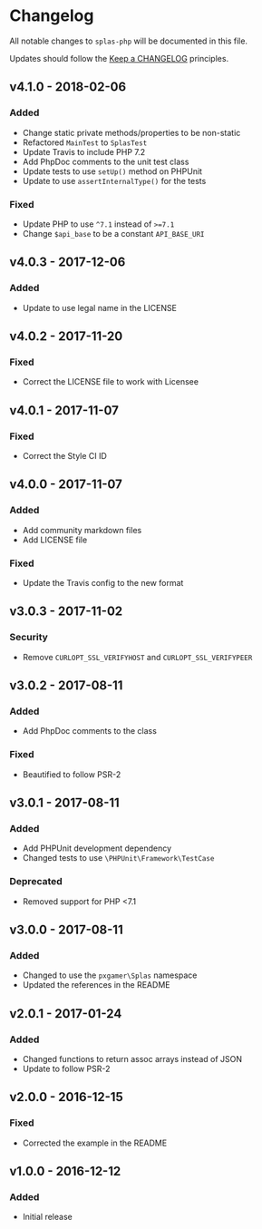 # Changelog

All notable changes to `splas-php` will be documented in this file.

Updates should follow the [Keep a CHANGELOG](http://keepachangelog.com/) principles.

## v4.1.0 - 2018-02-06

### Added
- Change static private methods/properties to be non-static
- Refactored `MainTest` to `SplasTest`
- Update Travis to include PHP 7.2
- Add PhpDoc comments to the unit test class
- Update tests to use `setUp()` method on PHPUnit
- Update to use `assertInternalType()` for the tests

### Fixed
- Update PHP to use `^7.1` instead of `>=7.1`
- Change `$api_base` to be a constant `API_BASE_URI`

## v4.0.3 - 2017-12-06

### Added
- Update to use legal name in the LICENSE

## v4.0.2 - 2017-11-20

### Fixed
- Correct the LICENSE file to work with Licensee

## v4.0.1 - 2017-11-07

### Fixed
- Correct the Style CI ID

## v4.0.0 - 2017-11-07

### Added
- Add community markdown files
- Add LICENSE file

### Fixed
- Update the Travis config to the new format

## v3.0.3 - 2017-11-02

### Security
- Remove `CURLOPT_SSL_VERIFYHOST` and `CURLOPT_SSL_VERIFYPEER`

## v3.0.2 - 2017-08-11

### Added
- Add PhpDoc comments to the class

### Fixed
- Beautified to follow PSR-2

## v3.0.1 - 2017-08-11

### Added
- Add PHPUnit development dependency
- Changed tests to use `\PHPUnit\Framework\TestCase`

### Deprecated
- Removed support for PHP <7.1

## v3.0.0 - 2017-08-11

### Added
- Changed to use the `pxgamer\Splas` namespace
- Updated the references in the README

## v2.0.1 - 2017-01-24

### Added
- Changed functions to return assoc arrays instead of JSON
- Update to follow PSR-2

## v2.0.0 - 2016-12-15

### Fixed
- Corrected the example in the README

## v1.0.0 - 2016-12-12

### Added
- Initial release
